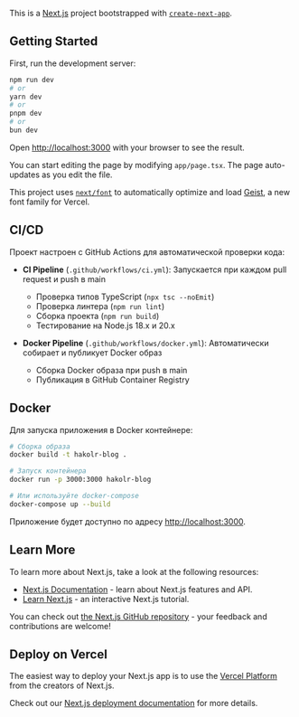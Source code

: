 This is a [Next.js](https://nextjs.org) project bootstrapped with [`create-next-app`](https://nextjs.org/docs/app/api-reference/cli/create-next-app).

## Getting Started

First, run the development server:

```bash
npm run dev
# or
yarn dev
# or
pnpm dev
# or
bun dev
```

Open [http://localhost:3000](http://localhost:3000) with your browser to see the result.

You can start editing the page by modifying `app/page.tsx`. The page auto-updates as you edit the file.

This project uses [`next/font`](https://nextjs.org/docs/app/building-your-application/optimizing/fonts) to automatically optimize and load [Geist](https://vercel.com/font), a new font family for Vercel.

## CI/CD

Проект настроен с GitHub Actions для автоматической проверки кода:

- **CI Pipeline** (`.github/workflows/ci.yml`): Запускается при каждом pull request и push в main
  - Проверка типов TypeScript (`npx tsc --noEmit`)
  - Проверка линтера (`npm run lint`)
  - Сборка проекта (`npm run build`)
  - Тестирование на Node.js 18.x и 20.x

- **Docker Pipeline** (`.github/workflows/docker.yml`): Автоматически собирает и публикует Docker образ
  - Сборка Docker образа при push в main
  - Публикация в GitHub Container Registry

## Docker

Для запуска приложения в Docker контейнере:

```bash
# Сборка образа
docker build -t hakolr-blog .

# Запуск контейнера
docker run -p 3000:3000 hakolr-blog

# Или используйте docker-compose
docker-compose up --build
```

Приложение будет доступно по адресу [http://localhost:3000](http://localhost:3000).

## Learn More

To learn more about Next.js, take a look at the following resources:

- [Next.js Documentation](https://nextjs.org/docs) - learn about Next.js features and API.
- [Learn Next.js](https://nextjs.org/learn) - an interactive Next.js tutorial.

You can check out [the Next.js GitHub repository](https://github.com/vercel/next.js) - your feedback and contributions are welcome!

## Deploy on Vercel

The easiest way to deploy your Next.js app is to use the [Vercel Platform](https://vercel.com/new?utm_medium=default-template&filter=next.js&utm_source=create-next-app&utm_campaign=create-next-app-readme) from the creators of Next.js.

Check out our [Next.js deployment documentation](https://nextjs.org/docs/app/building-your-application/deploying) for more details.
